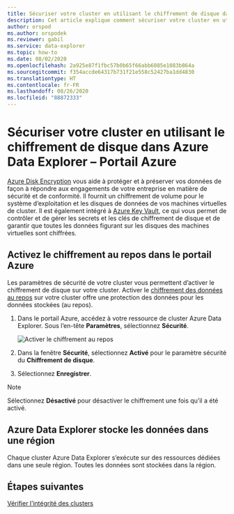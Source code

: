 ```yaml
---
title: Sécuriser votre cluster en utilisant le chiffrement de disque dans Azure Data Explorer – Portail Azure
description: Cet article explique comment sécuriser votre cluster en utilisant le chiffrement de disque dans Azure Data Explorer au sein du portail Azure.
author: orspod
ms.author: orspodek
ms.reviewer: gabil
ms.service: data-explorer
ms.topic: how-to
ms.date: 08/02/2020
ms.openlocfilehash: 2a925e87f1fbc57b0b65f66abb6085e1083b864a
ms.sourcegitcommit: f354accde64317b731f21e558c52427ba1dd4830
ms.translationtype: HT
ms.contentlocale: fr-FR
ms.lasthandoff: 08/26/2020
ms.locfileid: "88872333"
---
```

# <a name="secure-your-cluster-using-disk-encryption-in-azure-data-explorer---azure-portal"></a>Sécuriser votre cluster en utilisant le chiffrement de disque dans Azure Data Explorer – Portail Azure

[Azure Disk Encryption](/azure/security/azure-security-disk-encryption-overview) vous aide à protéger et à préserver vos données de façon à répondre aux engagements de votre entreprise en matière de sécurité et de conformité. Il fournit un chiffrement de volume pour le système d’exploitation et les disques de données de vos machines virtuelles de cluster. Il est également intégré à [Azure Key Vault](/azure/key-vault/), ce qui vous permet de contrôler et de gérer les secrets et les clés de chiffrement de disque et de garantir que toutes les données figurant sur les disques des machines virtuelles sont chiffrées. 
  
## <a name="enable-encryption-at-rest-in-the-azure-portal"></a>Activez le chiffrement au repos dans le portail Azure
  
Les paramètres de sécurité de votre cluster vous permettent d’activer le chiffrement de disque sur votre cluster. Activer le [chiffrement des données au repos](/azure/security/fundamentals/encryption-atrest) sur votre cluster offre une protection des données pour les données stockées (au repos). 

1. Dans le portail Azure, accédez à votre ressource de cluster Azure Data Explorer. Sous l’en-tête **Paramètres**, sélectionnez **Sécurité**. 

    ![Activer le chiffrement au repos](media/manage-cluster-security/security-encryption-at-rest.png)

1. Dans la fenêtre **Sécurité**, sélectionnez **Activé** pour le paramètre sécurité du **Chiffrement de disque**. 

1. Sélectionnez **Enregistrer**.
 
> [!NOTE]
> Sélectionnez **Désactivé** pour désactiver le chiffrement une fois qu’il a été activé.

## <a name="azure-data-explorer-stores-data-within-a-region"></a>Azure Data Explorer stocke les données dans une région

Chaque cluster Azure Data Explorer s’exécute sur des ressources dédiées dans une seule région. Toutes les données sont stockées dans la région. 

## <a name="next-steps"></a>Étapes suivantes

[Vérifier l’intégrité des clusters](check-cluster-health.md)
